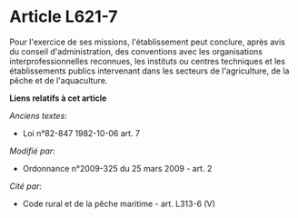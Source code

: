 # Article L621-7

Pour l'exercice de ses missions, l'établissement peut conclure, après avis du conseil d'administration, des conventions avec
les organisations interprofessionnelles reconnues, les instituts ou centres techniques et les établissements publics
intervenant dans les secteurs de l'agriculture, de la pêche et de l'aquaculture.

**Liens relatifs à cet article**

_Anciens textes_:

  - Loi n°82-847 1982-10-06 art. 7

_Modifié par_:

  - Ordonnance n°2009-325 du 25 mars 2009 - art. 2

_Cité par_:

  - Code rural et de la pêche maritime - art. L313-6 (V)
